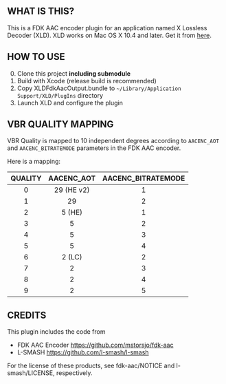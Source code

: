 WHAT IS THIS?
-------------

This is a FDK AAC encoder plugin for an application named X Lossless Decoder (XLD). XLD works on Mac OS X 10.4 and later. Get it from [here](https://tmkk.undo.jp/xld/index_e.html).


HOW TO USE
----------

0. Clone this project **including submodule**
1. Build with Xcode (release build is recommended)
2. Copy XLDFdkAacOutput.bundle to `~/Library/Application Support/XLD/PlugIns` directory
3. Launch XLD and configure the plugin


VBR QUALITY MAPPING
-------------------

VBR Quality is mapped to 10 independent degrees according to `AACENC_AOT` and `AACENC_BITRATEMODE` parameters in the FDK AAC encoder.

Here is a mapping:

  | QUALITY | AACENC_AOT | AACENC_BITRATEMODE |
  |:-------:|:----------:|:------------------:|
  |    0    | 29 (HE v2) |          1         |
  |    1    |     29     |          2         |
  |    2    |   5 (HE)   |          1         |
  |    3    |      5     |          2         |
  |    4    |      5     |          3         |
  |    5    |      5     |          4         |
  |    6    |   2 (LC)   |          2         |
  |    7    |      2     |          3         |
  |    8    |      2     |          4         |
  |    9    |      2     |          5         |


CREDITS
-------

This plugin includes the code from
  - FDK AAC Encoder https://github.com/mstorsjo/fdk-aac
  - L-SMASH https://github.com/l-smash/l-smash

For the license of these products, see fdk-aac/NOTICE and l-smash/LICENSE, respectively.

